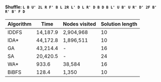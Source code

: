 #### Shuffle: `L B U' 2L R F' B L 2R L' D L R' D B D B L' U B' U R' D' 2F B' R' B' F D`
| Algorithm | Time | Nodes visited | Solution length |
| ----- | ----- | ----- | ----- |
| IDDFS | 14,187.9 | 2,904,968 | 10 |
| IDA* | 44,172.8 | 1,896,511 | 10 |
| GA | 43,214.4 | - | 16 |
| SA | 20,420.5 | - | 24 |
| WA* | 933.6 | 38,584 | 16 |
| BiBFS | 128.4 | 1,350 | 10 |